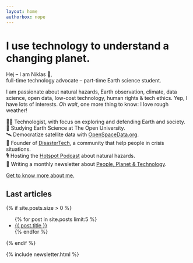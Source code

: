 ```yaml
---
layout: home
authorbox: nope
---
```


# I use technology to understand a changing planet.

Hej – I am Niklas 👋,\
full-time technology advocate – part-time Earth science student.

I am passionate about natural hazards, Earth observation, climate, data science, open data, low-cost technology, human rights & tech ethics. Yep, I have lots of interests. *Oh wait*, one more thing to know: I love rough weather!

👨‍💻 Technologist, with focus on exploring and defending Earth and society.\
🔬 Studying Earth Science at The Open University.\
🛰 Democratize satellite data with [OpenSpaceData.org](https://www.openspacedata.org).\
🌋 Founder of [DisasterTech](https://www.disaster-tech.org/), a community that help people in crisis situations.\
🎙 Hosting the [Hotspot Podcast](https://www.hotspot-podcast.de/) about natural hazards.\
🌳 Writing a monthly newsletter about [People, Planet & Technology](https://www.niklasjordan.com/newsletter.html).

[Get to know more about me.](/about)

## Last articles
{% if site.posts.size > 0 %}
  <ul>
    {% for post in site.posts limit:5 %}
      <li>
        <a href="{{ post.url | relative_url }}">{{ post.title }}</a>
      </li>
    {% endfor %}
  </ul>
{% endif %}

{% include newsletter.html %}